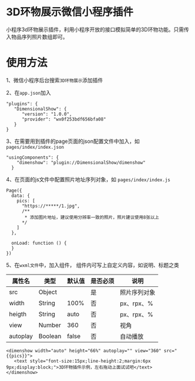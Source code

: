 # 3D环物展示微信小程序插件

小程序3d环物展示插件，利用小程序开放的接口模拟简单的3D环物功能。只需传入物品序列照片数组即可。

# 使用方法

1、微信小程序后台搜索`3D环物展示`添加插件

2、在`app.json`加入

```
"plugins": {
   "DimensionalShow": {
      "version": "1.0.0",
      "provider": "wx0f253bdf656bfa08"
   }
}
```

3、在需要用到插件的page页面的json配置文件中加入，如`pages/index/index.json`

```
"usingComponents": {
    "dimenshow": "plugin://DimensionalShow/dimenshow"
  }
```

4、在页面的js文件中配置照片地址序列对象，如 `pages/index/index.js`

```
Page({
  data: {
    pics: [
      "https://*****/1.jpg",
      /**
       * 添加图片地址，建议使用分辨率一致的照片，照片建议使用8张以上
      */
    ]
  },

  onLoad: function () {
  }
})
```

5、在`wxml文件`中，加入组件，
组件内可写上自定义内容，如说明、标题之类


属性名 | 类型 | 默认值 | 是否必须 | 说明
---|---|---|---|---
src | Object |  | 是 | 照片序列对象
width | String | 100% | 否 | px、rpx、%
heigth | String | auto | 否 | px、rpx、%
view | Number | 360 | 否 | 视角
autoplay | Boolean | false | 否 | 自动播放



```
<dimenshow width="auto" height="66%" autoplay="" view="360" src="{{pics}}">
   <text style="font-size:15px;line-height:2;margin:6px 9px;display:block;">3D环物插件示例，左右拖动上面试试吧</text>
</dimenshow>
```

